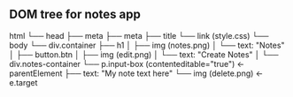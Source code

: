 ## DOM tree for notes app

html
└── head
    ├── meta
    ├── meta
    ├── title
    └── link (style.css)
└── body
    └── div.container
        ├── h1
        │   ├── img (notes.png)
        │   └── text: "Notes"
        │
        ├── button.btn
        │   ├── img (edit.png)
        │   └── text: "Create Notes"
        │
        └── div.notes-container
            └── p.input-box (contenteditable="true") ← parentElement
                ├── text: "My note text here"
                └── img (delete.png) ← e.target
